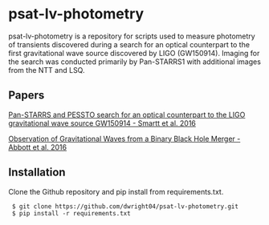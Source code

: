# psat-lv-photometry

psat-lv-photometry is a repository for scripts used to measure photometry of transients discovered during a search for an optical counterpart to the first gravitational wave source discovered by LIGO (GW150914).  Imaging for the search was conducted primarily by Pan-STARRS1 with additional images from the NTT and LSQ.

## Papers
[Pan-STARRS and PESSTO search for an optical
counterpart to the LIGO gravitational wave source
GW150914 - Smartt et al. 2016](https://arxiv.org/pdf/1602.04156.pdf)

[Observation of Gravitational Waves from a Binary Black Hole Merger - Abbott et al. 2016](https://journals.aps.org/prl/pdf/10.1103/PhysRevLett.116.061102)

## Installation
Clone the Github repository and pip install from requirements.txt.

```
 $ git clone https://github.com/dwright04/psat-lv-photometry.git
 $ pip install -r requirements.txt
```
 
